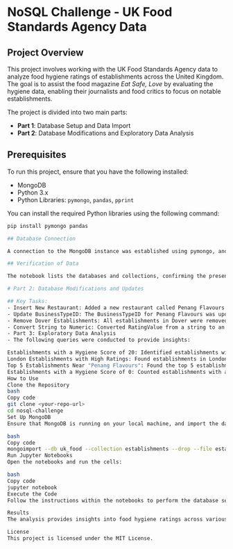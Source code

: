# NoSQL Challenge - UK Food Standards Agency Data

## Project Overview

This project involves working with the UK Food Standards Agency data to analyze food hygiene ratings of establishments across the United Kingdom. The goal is to assist the food magazine *Eat Safe, Love* by evaluating the hygiene data, enabling their journalists and food critics to focus on notable establishments.

The project is divided into two main parts:
- **Part 1**: Database Setup and Data Import
- **Part 2**: Database Modifications and Exploratory Data Analysis

## Prerequisites

To run this project, ensure that you have the following installed:

- MongoDB
- Python 3.x
- Python Libraries: `pymongo`, `pandas`, `pprint`

You can install the required Python libraries using the following command:

```bash
pip install pymongo pandas

## Database Connection

A connection to the MongoDB instance was established using pymongo, and the data import was verified.

## Verification of Data

The notebook lists the databases and collections, confirming the presence of the uk_food database and establishments collection.

# Part 2: Database Modifications and Updates

## Key Tasks:
- Insert New Restaurant: Added a new restaurant called Penang Flavours to the collection.
- Update BusinessTypeID: The BusinessTypeID for Penang Flavours was updated to match the Restaurant/Cafe/Canteen type.
- Remove Dover Establishments: All establishments in Dover were removed from the collection.
- Convert String to Numeric: Converted RatingValue from a string to an integer where applicable, and converted latitude/longitude to decimal numbers.
- Part 3: Exploratory Data Analysis
- The following queries were conducted to provide insights:

Establishments with a Hygiene Score of 20: Identified establishments with a hygiene score of 20.
London Establishments with High Ratings: Found establishments in London with a RatingValue of 4 or higher.
Top 5 Establishments Near "Penang Flavours": Found the top 5 establishments with a RatingValue of 5, located closest to Penang Flavours and sorted by hygiene score.
Establishments with a Hygiene Score of 0: Counted establishments with a hygiene score of 0 across different local authorities.
How to Use
Clone the Repository
bash
Copy code
git clone <your-repo-url>
cd nosql-challenge
Set Up MongoDB
Ensure that MongoDB is running on your local machine, and import the data using the mongoimport command:

bash
Copy code
mongoimport --db uk_food --collection establishments --drop --file establishments.json --jsonArray
Run Jupyter Notebooks
Open the notebooks and run the cells:

bash
Copy code
jupyter notebook
Execute the Code
Follow the instructions within the notebooks to perform the database setup and data analysis.

Results
The analysis provides insights into food hygiene ratings across various UK establishments, assisting the magazine with identifying noteworthy locations for their articles.

License
This project is licensed under the MIT License.


